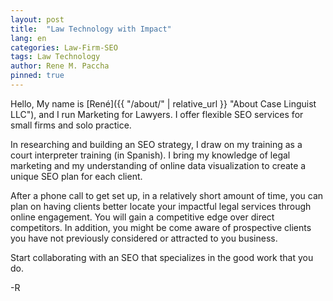 ```yaml
---
layout: post
title:  "Law Technology with Impact"
lang: en
categories: Law-Firm-SEO
tags: Law Technology
author: Rene M. Paccha
pinned: true
---
```




Hello, My name is [René]({{ "/about/" | relative_url }} "About Case Linguist LLC"), and I run Marketing for Lawyers. I offer flexible SEO services for small firms and solo practice.

In researching and building an SEO strategy, I draw on my training as a court interpreter training (in Spanish). I bring my knowledge of legal marketing and my understanding of online data visualization to create a unique SEO plan for each client.

After a phone call to get set up, in a relatively short amount of time, you can plan on having clients better locate your impactful legal services through online engagement. You will gain a competitive edge over direct competitors.   In addition, you might be come aware of prospective clients you have not previously considered or attracted to you business.

Start collaborating with an SEO that specializes in the good work that you do.

-R
